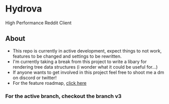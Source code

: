 # Hydrova
High Performance Reddit Client
## About
- This repo is currently in active development, expect things to not work, features to be changed and settings to be rewritten.
- I'm currently taking a break from this project to write a libary for rendering tree data structures (i wonder what it could be useful for...)
- If anyone wants to get involved in this project feel free to shoot me a dm on discord or twitter!
- For the feature roadmap, [click here](https://trello.com/b/iyn74cJK/hydrova)

### For the active branch, checkout the branch v3
